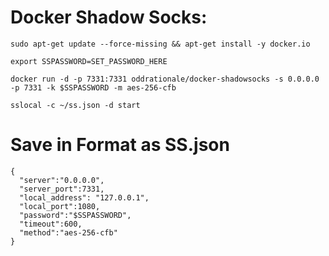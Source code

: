 # Docker Shadow Socks:

```
sudo apt-get update --force-missing && apt-get install -y docker.io
```

```
export SSPASSWORD=SET_PASSWORD_HERE
```

```
docker run -d -p 7331:7331 oddrationale/docker-shadowsocks -s 0.0.0.0 -p 7331 -k $SSPASSWORD -m aes-256-cfb
```

```
sslocal -c ~/ss.json -d start
```

# Save in Format as SS.json

```
{
  "server":"0.0.0.0",
  "server_port":7331,
  "local_address": "127.0.0.1",
  "local_port":1080,
  "password":"$SSPASSWORD",
  "timeout":600,
  "method":"aes-256-cfb"
}
```
